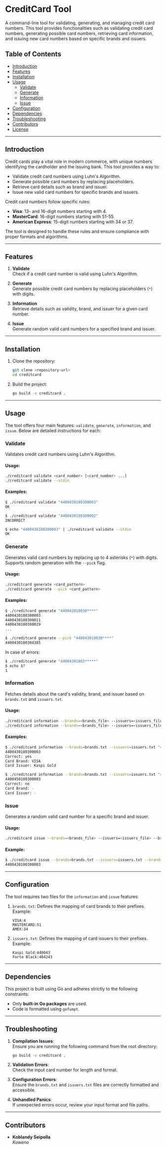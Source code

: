 # CreditCard Tool

A command-line tool for validating, generating, and managing credit card numbers. This tool provides functionalities such as validating credit card numbers, generating possible card numbers, retrieving card information, and issuing new card numbers based on specific brands and issuers.

## Table of Contents
- [Introduction](#introduction)
- [Features](#features)
- [Installation](#installation)
- [Usage](#usage)
  - [Validate](#validate)
  - [Generate](#generate)
  - [Information](#information)
  - [Issue](#issue)
- [Configuration](#configuration)
- [Dependencies](#dependencies)
- [Troubleshooting](#troubleshooting)
- [Contributors](#contributors)
- [License](#license)

---

## Introduction

Credit cards play a vital role in modern commerce, with unique numbers identifying the cardholder and the issuing bank. This tool provides a way to:
- Validate credit card numbers using Luhn's Algorithm.
- Generate possible card numbers by replacing placeholders.
- Retrieve card details such as brand and issuer.
- Issue new valid card numbers for specific brands and issuers.

Credit card numbers follow specific rules:
- **Visa**: 13- and 16-digit numbers starting with 4.
- **MasterCard**: 16-digit numbers starting with 51-55.
- **American Express**: 15-digit numbers starting with 34 or 37.

The tool is designed to handle these rules and ensure compliance with proper formats and algorithms.

---

## Features

1. **Validate**  
   Check if a credit card number is valid using Luhn's Algorithm.

2. **Generate**  
   Generate possible credit card numbers by replacing placeholders (`*`) with digits.

3. **Information**  
   Retrieve details such as validity, brand, and issuer for a given card number.

4. **Issue**  
   Generate random valid card numbers for a specified brand and issuer.

---

## Installation

1. Clone the repository:
   ```bash
   git clone <repository-url>
   cd creditcard
   ```

2. Build the project:
   ```bash
   go build -o creditcard .
   ```

---

## Usage

The tool offers four main features: `validate`, `generate`, `information`, and `issue`. Below are detailed instructions for each:

### Validate

Validates credit card numbers using Luhn's Algorithm.

#### Usage:
```bash
./creditcard validate <card_number> [<card_number> ...]
./creditcard validate --stdin
```

#### Examples:
```bash
$ ./creditcard validate "4400430180300003"
OK

$ ./creditcard validate "4400430180300002"
INCORRECT

$ echo "4400430180300003" | ./creditcard validate --stdin
OK
```

### Generate

Generates valid card numbers by replacing up to 4 asterisks (`*`) with digits. Supports random generation with the `--pick` flag.

#### Usage:
```bash
./creditcard generate <card_pattern>
./creditcard generate --pick <card_pattern>
```

#### Examples:
```bash
$ ./creditcard generate "440043018030****"
4400430180300003
4400430180300011
4400430180300029
...

$ ./creditcard generate --pick "440043018030****"
4400430180304385
```

In case of errors:
```bash
$ ./creditcard generate "44004301803*****"
$ echo $?
1
```

### Information

Fetches details about the card's validity, brand, and issuer based on `brands.txt` and `issuers.txt`.

#### Usage:
```bash
./creditcard information --brands=<brands_file> --issuers=<issuers_file> <card_number> [<card_number> ...]
./creditcard information --brands=<brands_file> --issuers=<issuers_file> --stdin
```

#### Examples:
```bash
$ ./creditcard information --brands=brands.txt --issuers=issuers.txt "4400430180300003"
4400430180300003
Correct: yes
Card Brand: VISA
Card Issuer: Kaspi Gold

$ ./creditcard information --brands=brands.txt --issuers=issuers.txt "4400450180300003"
4400450180300003
Correct: no
Card Brand: -
Card Issuer: -
```

### Issue

Generates a random valid card number for a specific brand and issuer.

#### Usage:
```bash
./creditcard issue --brands=<brands_file> --issuers=<issuers_file> --brand=<brand_name> --issuer=<issuer_name>
```

#### Example:
```bash
$ ./creditcard issue --brands=brands.txt --issuers=issuers.txt --brand=VISA --issuer="Kaspi Gold"
4400430180300003
```

---

## Configuration

The tool requires two files for the `information` and `issue` features:
1. `brands.txt`: Defines the mapping of card brands to their prefixes.
   Example:
   ```
   VISA:4
   MASTERCARD:51
   AMEX:34
   ```
2. `issuers.txt`: Defines the mapping of card issuers to their prefixes.
   Example:
   ```
   Kaspi Gold:440043
   Forte Black:404243
   ```

---

## Dependencies

This project is built using Go and adheres strictly to the following constraints:
- Only **built-in Go packages** are used.
- Code is formatted using `gofumpt`.

---

## Troubleshooting

1. **Compilation Issues**:  
   Ensure you are running the following command from the root directory:
   ```bash
   go build -o creditcard .
   ```

2. **Validation Errors**:  
   Check the input card number for length and format.

3. **Configuration Errors**:  
   Ensure the `brands.txt` and `issuers.txt` files are correctly formatted and accessible.

4. **Unhandled Panics**:  
   If unexpected errors occur, review your input format and file paths.

---

## Contributors

- **Koblandy Seipolla**  
    _Koweno_
  